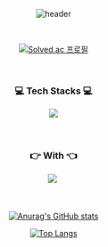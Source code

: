 <div align = center>
    
![header](https://capsule-render.vercel.app/api?type=waving&color=auto&height=200&section=header&text=Yun's%20Github&fontSize=90&animation=fadeIn)

</div>

<br>

<div align = center>
    
[![Solved.ac
프로필](http://mazassumnida.wtf/api/v2/generate_badge?boj=dldlsnd)](https://solved.ac/dldlsnd)
    
</div>


<br>

<h3 align = center> 💻 Tech Stacks 💻 </h3>

<div align = center>
<img src="https://img.shields.io/badge/C++-00599C?style=flat-flat&logo=C%2B%2B&logoColor=white">
</div>

<br>
<br>
<h3 align = center> 👉 With 👈 </h3>

<div align = center>
<a href="https://velog.io/@nada_dbstkddl"><img src="https://img.shields.io/badge/Velog-20C997?style=flat-square&logo=Velog&logoColor=white&link=https://velog.io/@nada_dbstkddl"/></a>&nbsp

<br>
<br>
<br>

    
[![Anurag's GitHub stats](https://github-readme-stats.vercel.app/api?username=YouYunsang&theme=vue-dark&show_icons=true)](https://github.com/YouYunsang)
    
[![Top Langs](https://github-readme-stats.vercel.app/api/top-langs/?username=YouYunsang&theme=vue-dark&show_icons=true&layout=compact)](https://github.com/YouYunsang)

</div>





<!---
YouYunsang/YouYunsang is a ✨ special ✨ repository because its `README.md` (this file) appears on your GitHub profile.
You can click the Preview link to take a look at your changes.
--->
